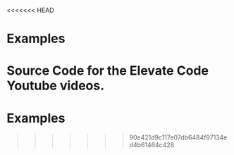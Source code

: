 <<<<<<< HEAD
# Examples
Source Code for the Elevate Code Youtube videos.
=======
# Examples
>>>>>>> 90e421d9c117e07db6484f97134ed4b61464c428
